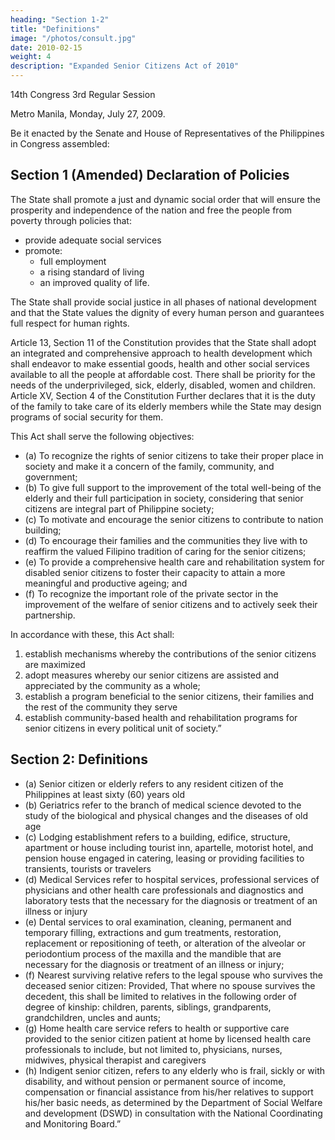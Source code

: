 ```yaml
---
heading: "Section 1-2"
title: "Definitions"
image: "/photos/consult.jpg"
date: 2010-02-15
weight: 4
description: "Expanded Senior Citizens Act of 2010"
---
```


14th Congress 3rd Regular Session

Metro Manila, Monday, July 27, 2009.


Be it enacted by the Senate and House of Representatives of the Philippines in Congress assembled:

## Section 1 (Amended) Declaration of Policies
<!-- Section 1 of Republic Act No. 7432, as amended by Republic Act No. 9257 known as the “Expanded Senior Citizens Act of 2003”, is hereby further amended: -->

The State shall promote a just and dynamic social order that will ensure the prosperity and independence of the nation and free the people from poverty through policies that:
- provide adequate social services
- promote:
  - full employment 
  - a rising standard of living
  - an improved quality of life. 

<!-- In the Declaration of Principles and State Policies in Article II, Sections 10 and 11, it is further declared that  -->

The State shall provide social justice in all phases of national development and that the State values the dignity of every human person and guarantees full respect for human rights.

Article 13, Section 11 of the Constitution provides that the State shall adopt an integrated and comprehensive approach to health development which shall endeavor to make essential goods, health and other social services available to all the people at affordable cost. There shall be priority for the needs of the underprivileged, sick, elderly, disabled, women and children. Article XV, Section 4 of the Constitution Further declares that it is the duty of the family to take care of its elderly members while the State may design programs of social security for them.

This Act shall serve the following objectives:

- (a) To recognize the rights of senior citizens to take their proper place in society and make it a concern of the family, community, and government;
- (b) To give full support to the improvement of the total well-being of the elderly and their full participation in society, considering that senior citizens are integral part of Philippine society;
- (c) To motivate and encourage the senior citizens to contribute to nation building;
- (d) To encourage their families and the communities they live with to reaffirm the valued Filipino tradition of caring for the senior citizens;
- (e) To provide a comprehensive health care and rehabilitation system for disabled senior citizens to foster their capacity to attain a more meaningful and productive ageing; and
- (f) To recognize the important role of the private sector in the improvement of the welfare of senior citizens and to actively seek their partnership.

In accordance with these, this Act shall:

1. establish mechanisms whereby the contributions of the senior citizens are maximized
2. adopt measures whereby our senior citizens are assisted and appreciated by the community as a whole;
3. establish a program beneficial to the senior citizens, their families and the rest of the community they serve
4. establish community-based health and rehabilitation programs for senior citizens in every political unit of society.”

<!-- Sec. 3. Section 2 of Republic Act No. 7432, as amended by Republic Act No. 9257, otherwise known as the Expanded Senior Citizens Act of 2003″, is hereby further amended to read as follows: -->

## Section 2: Definitions

- (a) Senior citizen or elderly refers to any resident citizen of the Philippines at least sixty (60) years old
- (b) Geriatrics refer to the branch of medical science devoted to the study of the biological and physical changes and the diseases of old age
- (c) Lodging establishment refers to a building, edifice, structure, apartment or house including tourist inn, apartelle, motorist hotel, and pension house engaged in catering, leasing or providing facilities to transients, tourists or travelers
- (d) Medical Services refer to hospital services, professional services of physicians and other health care professionals and diagnostics and laboratory tests that the necessary for the diagnosis or treatment of an illness or injury
- (e) Dental services to oral examination, cleaning, permanent and temporary filling, extractions and gum treatments, restoration, replacement or repositioning of teeth, or alteration of the alveolar or periodontium process of the maxilla and the mandible that are necessary for the diagnosis or treatment of an illness or injury;
- (f) Nearest surviving relative refers to the legal spouse who survives the deceased senior citizen: Provided, That where no spouse survives the decedent, this shall be limited to relatives in the following order of degree of kinship: children, parents, siblings, grandparents, grandchildren, uncles and aunts;
- (g) Home health care service refers to health or supportive care provided to the senior citizen patient at home by licensed health care professionals to include, but not limited to, physicians, nurses, midwives, physical therapist and caregivers
- (h) Indigent senior citizen, refers to any elderly who is frail, sickly or with disability, and without pension or permanent source of income, compensation or financial assistance from his/her relatives to support his/her basic needs, as determined by the Department of Social Welfare and development (DSWD) in consultation with the National Coordinating and Monitoring Board.”
